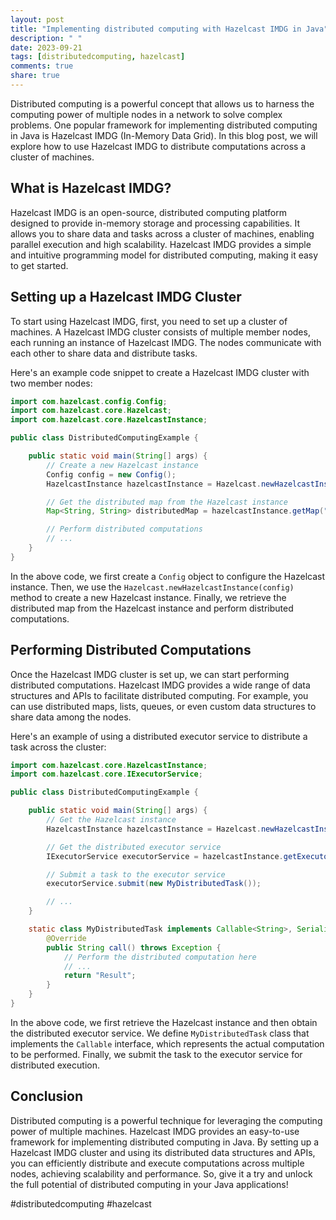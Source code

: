 ```yaml
---
layout: post
title: "Implementing distributed computing with Hazelcast IMDG in Java"
description: " "
date: 2023-09-21
tags: [distributedcomputing, hazelcast]
comments: true
share: true
---
```


Distributed computing is a powerful concept that allows us to harness the computing power of multiple nodes in a network to solve complex problems. One popular framework for implementing distributed computing in Java is Hazelcast IMDG (In-Memory Data Grid). In this blog post, we will explore how to use Hazelcast IMDG to distribute computations across a cluster of machines.

## What is Hazelcast IMDG?

Hazelcast IMDG is an open-source, distributed computing platform designed to provide in-memory storage and processing capabilities. It allows you to share data and tasks across a cluster of machines, enabling parallel execution and high scalability. Hazelcast IMDG provides a simple and intuitive programming model for distributed computing, making it easy to get started.

## Setting up a Hazelcast IMDG Cluster

To start using Hazelcast IMDG, first, you need to set up a cluster of machines. A Hazelcast IMDG cluster consists of multiple member nodes, each running an instance of Hazelcast IMDG. The nodes communicate with each other to share data and distribute tasks.

Here's an example code snippet to create a Hazelcast IMDG cluster with two member nodes:

```java
import com.hazelcast.config.Config;
import com.hazelcast.core.Hazelcast;
import com.hazelcast.core.HazelcastInstance;

public class DistributedComputingExample {

    public static void main(String[] args) {
        // Create a new Hazelcast instance
        Config config = new Config();
        HazelcastInstance hazelcastInstance = Hazelcast.newHazelcastInstance(config);

        // Get the distributed map from the Hazelcast instance
        Map<String, String> distributedMap = hazelcastInstance.getMap("myDistributedMap");

        // Perform distributed computations
        // ...
    }
}
```

In the above code, we first create a `Config` object to configure the Hazelcast instance. Then, we use the `Hazelcast.newHazelcastInstance(config)` method to create a new Hazelcast instance. Finally, we retrieve the distributed map from the Hazelcast instance and perform distributed computations.

## Performing Distributed Computations

Once the Hazelcast IMDG cluster is set up, we can start performing distributed computations. Hazelcast IMDG provides a wide range of data structures and APIs to facilitate distributed computing. For example, you can use distributed maps, lists, queues, or even custom data structures to share data among the nodes.

Here's an example of using a distributed executor service to distribute a task across the cluster:

```java
import com.hazelcast.core.HazelcastInstance;
import com.hazelcast.core.IExecutorService;

public class DistributedComputingExample {

    public static void main(String[] args) {
        // Get the Hazelcast instance
        HazelcastInstance hazelcastInstance = Hazelcast.newHazelcastInstance(new Config());

        // Get the distributed executor service
        IExecutorService executorService = hazelcastInstance.getExecutorService("myExecutorService");

        // Submit a task to the executor service
        executorService.submit(new MyDistributedTask());

        // ...
    }

    static class MyDistributedTask implements Callable<String>, Serializable {
        @Override
        public String call() throws Exception {
            // Perform the distributed computation here
            // ...
            return "Result";
        }
    }
}
```

In the above code, we first retrieve the Hazelcast instance and then obtain the distributed executor service. We define `MyDistributedTask` class that implements the `Callable` interface, which represents the actual computation to be performed. Finally, we submit the task to the executor service for distributed execution.

## Conclusion

Distributed computing is a powerful technique for leveraging the computing power of multiple machines. Hazelcast IMDG provides an easy-to-use framework for implementing distributed computing in Java. By setting up a Hazelcast IMDG cluster and using its distributed data structures and APIs, you can efficiently distribute and execute computations across multiple nodes, achieving scalability and performance. So, give it a try and unlock the full potential of distributed computing in your Java applications!

#distributedcomputing #hazelcast